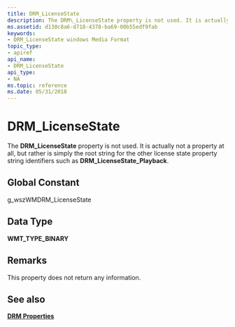 ```yaml
---
title: DRM_LicenseState
description: The DRM\_LicenseState property is not used. It is actually not a property at all, but rather is simply the root string for the other license state property string identifiers such as DRM\_LicenseState\_Playback.
ms.assetid: d130c8a6-d718-4378-ba69-00b55edf9fab
keywords:
- DRM_LicenseState windows Media Format
topic_type:
- apiref
api_name:
- DRM_LicenseState
api_type:
- NA
ms.topic: reference
ms.date: 05/31/2018
---
```


# DRM\_LicenseState

The **DRM\_LicenseState** property is not used. It is actually not a property at all, but rather is simply the root string for the other license state property string identifiers such as **DRM\_LicenseState\_Playback**.

## Global Constant

g\_wszWMDRM\_LicenseState

## Data Type

**WMT\_TYPE\_BINARY**

## Remarks

This property does not return any information.

## See also

<dl> <dt>

[**DRM Properties**](drm-properties.md)
</dt> </dl>

 

 




